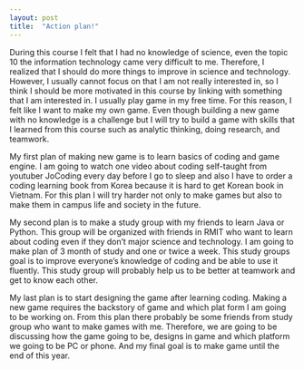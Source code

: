 ```yaml
---
layout: post
title:  "Action plan!"
---
```


 During this course I felt that I had no knowledge of science, even the topic 10 the information technology came very difficult to me. Therefore, I realized that I should do more things to improve in science and technology. However, I usually cannot focus on that I am not really interested in, so I think I should be more motivated in this course by linking with something that I am interested in. I usually play game in my free time. For this reason, I felt like I want to make my own game. Even though building a new game with no knowledge is a challenge but I will try to build a game with skills that I learned from this course such as analytic thinking, doing research, and teamwork.

My first plan of making new game is to learn basics of coding and game engine. I am going to watch one video about coding self-taught from youtuber JoCoding every day before I go to sleep and also I have to order a coding learning book from Korea because it is hard to get Korean book in Vietnam. For this plan I will try harder not only to make games but also to make them in campus life and society in the future.

My second plan is to make a study group with my friends to learn Java or Python. This group will be organized with friends in RMIT who want to learn about coding even if they don’t major science and technology. I am going to make plan of 3 month of study and one or twice a week. This study groups goal is to improve everyone’s knowledge of coding and be able to use it fluently. This study group will probably help us to be better at teamwork and get to know each other.

My last plan is to start designing the game after learning coding. Making a new game requires the backstory of game and which plat form I am going to be working on. From this plan there probably be some friends from study group who want to make games with me. Therefore, we are going to be discussing how the game going to be, designs in game and which platform we going to be PC or phone. And my final goal is to make game until the end of this year.
